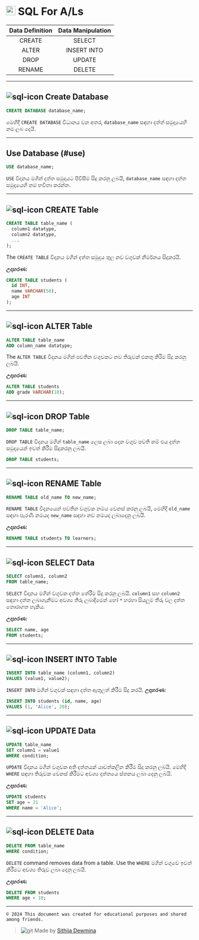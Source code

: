 # <img width="25" height="25" src="https://img.icons8.com/external-those-icons-flat-those-icons/48/external-MySQL-programming-and-development-those-icons-flat-those-icons.png" alt="external-MySQL-programming-and-development-those-icons-flat-those-icons"/> **SQL For A/Ls** 

| **Data Definition** | **Data Manipulation** |
|:----:|:-----:|
|CREATE|SELECT|
|ALTER|INSERT INTO|
|DROP|UPDATE|
|RENAME|DELETE|

---
## ![sql-icon](https://img.icons8.com/external-vectorslab-flat-vectorslab/18/external-Sql-Website-servers-and-databases-vectorslab-flat-vectorslab.png) Create Database

```sql
CREATE DATABASE database_name;
```

මෙහිදී  `CREATE DATABASE` විධානය වන අතර, `database_name` සඳහා දත්ත් සමුදායෙහි නම ලබ දෙයි.

---

## Use Database (#use)

```sql
USE database_name;
```
`USE` විදානය මගින් දත්ත සමුදායට පිවිසීම සිදු කරනු ලබයි, `database_name` සඳහා දත්ත සමුදායෙහි නම භවිතා කරන්න.

---

## ![sql-icon](https://img.icons8.com/external-vectorslab-flat-vectorslab/18/external-Sql-Website-servers-and-databases-vectorslab-flat-vectorslab.png) CREATE Table

```sql
CREATE TABLE table_name (
  column1 datatype,
  column2 datatype,
  ...
);
```

The `CREATE TABLE` විදානය මගින් දත්ත සමුදය තුල නව වගුවක් නිර්මනය සිදුකරයි.

**උදාහරණ:**
```sql
CREATE TABLE students (
  id INT,
  name VARCHAR(50),
  age INT
);
```

---

## ![sql-icon](https://img.icons8.com/external-vectorslab-flat-vectorslab/18/external-Sql-Website-servers-and-databases-vectorslab-flat-vectorslab.png) ALTER Table

```sql
ALTER TABLE table_name
ADD column_name datatype;
```

The `ALTER TABLE` විදනය මගින් පවතින වගුවකට නව තිරුවක් එකතු කිරිම සිදු කරනු ලබයි.

**උදාහරණ:**
```sql
ALTER TABLE students
ADD grade VARCHAR(10);
```

---

## ![sql-icon](https://img.icons8.com/external-vectorslab-flat-vectorslab/18/external-Sql-Website-servers-and-databases-vectorslab-flat-vectorslab.png) DROP Table

```sql
DROP TABLE table_name;
```
`DROP TABLE` විදනය මගින් `table_name` ලෙස ලබා දෙන වගුව පවති නම් එය දත්ත සමුදායෙන් ඉවත් කිරීම සිදුකරනු ලබයි.


```sql
DROP TABLE students;
```

---

## ![sql-icon](https://img.icons8.com/external-vectorslab-flat-vectorslab/18/external-Sql-Website-servers-and-databases-vectorslab-flat-vectorslab.png) RENAME Table

```sql
RENAME TABLE old_name TO new_name;
```

`RENAME TABLE` විදනයෙන් පවතින වගුවක නමය වෙනස් කරනු ලබයි,
මෙහිදි `old_name` සඳහා පැරණි නමයද `new_name` සඳහා නව නමයද ලබාදෙනු ලබයි.

**උදාහරණ:**
```sql
RENAME TABLE students TO learners;
```

---

## ![sql-icon](https://img.icons8.com/external-vectorslab-flat-vectorslab/18/external-Sql-Website-servers-and-databases-vectorslab-flat-vectorslab.png) SELECT Data

```sql
SELECT column1, column2
FROM table_name;
```


`SELECT` විදානය මගින් වගුවක දත්ත තේරීම සිදු කරනු ලබයි.
`column1` සහ `column2` සඳහා දත්ත ලබාගැනීමට අවශ්‍ය තීරු ලබාදිමෙන් හෝ `*` හරහා සියලුම තීරු වල දත්ත තොරාගත හැකිය.

**උදාහරණ:**
```sql
SELECT name, age
FROM students;
```

---

## ![sql-icon](https://img.icons8.com/external-vectorslab-flat-vectorslab/18/external-Sql-Website-servers-and-databases-vectorslab-flat-vectorslab.png) INSERT INTO Table

```sql
INSERT INTO table_name (column1, column2)
VALUES (value1, value2);
```


`INSERT INTO` මගින් වගුවක් සඳහා දත්ත ඇතුලත් කිරීම සිදු කරයි.
**උදාහරණ:**
```sql
INSERT INTO students (id, name, age)
VALUES (1, 'Alice', 20);
```

---

## ![sql-icon](https://img.icons8.com/external-vectorslab-flat-vectorslab/18/external-Sql-Website-servers-and-databases-vectorslab-flat-vectorslab.png) UPDATE Data

```sql
UPDATE table_name
SET column1 = value1
WHERE condition;
```


 `UPDATE` විදානය මගින් වගුවක අති දත්තයක් යාවත්කලින කිරීම සිදු කරනු ලබයි. මෙහිදි `WHERE` සඳහා තිරුවක වෙනස් කිරීමට අවශ්‍ය දත්තයෙ ස්තනය ලබා දෙනු ලබයි.

**උදාහරණ:**
```sql
UPDATE students
SET age = 21
WHERE name = 'Alice';
```

---

## ![sql-icon](https://img.icons8.com/external-vectorslab-flat-vectorslab/18/external-Sql-Website-servers-and-databases-vectorslab-flat-vectorslab.png) DELETE Data

```sql
DELETE FROM table_name
WHERE condition;
```


`DELETE` command removes data from a table. Use the `WHERE` මගින් වගුවෙ ඉවත් කිරීමට අවශ්‍ය තිරුව ලබා දෙනු ලබයි.

**උදාහරණ:**
```sql
DELETE FROM students
WHERE age < 18;
```

---

`© 2024 This document was created for educational purposes and shared among friends.`

> ![git](https://img.icons8.com/external-those-icons-flat-those-icons/12/external-GitHub-Logo-social-media-those-icons-flat-those-icons.png) Made by [Sithija Dewmina](https://github.com/Sithijatd) 
